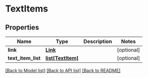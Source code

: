 # TextItems

## Properties
Name | Type | Description | Notes
------------ | ------------- | ------------- | -------------
**link** | [**Link**](Link.md) |  | [optional] 
**text_item_list** | [**list[TextItem]**](TextItem.md) |  | [optional] 

[[Back to Model list]](../README.md#documentation-for-models) [[Back to API list]](../README.md#documentation-for-api-endpoints) [[Back to README]](../README.md)


